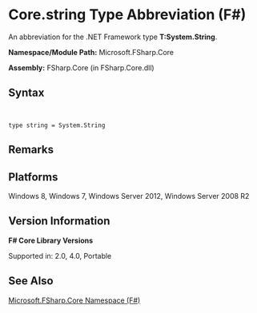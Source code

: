 # Core.string Type Abbreviation (F#)

An abbreviation for the .NET Framework type **T:System.String**.

**Namespace/Module Path:** Microsoft.FSharp.Core

**Assembly:** FSharp.Core (in FSharp.Core.dll)


## Syntax


```


type string = System.String

```



## Remarks

## Platforms
Windows 8, Windows 7, Windows Server 2012, Windows Server 2008 R2


## Version Information
**F# Core Library Versions**

Supported in: 2.0, 4.0, Portable




## See Also
[Microsoft.FSharp.Core Namespace &#40;F&#35;&#41;](Microsoft.FSharp.Core-Namespace-%28FSharp%29.md)

